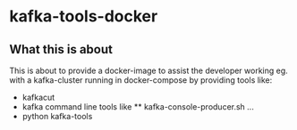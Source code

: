 # kafka-tools-docker
## What this is about

This is about to provide a docker-image to assist the developer working eg. with a kafka-cluster running in docker-compose by providing tools like:

* kafkacut
* kafka command line tools like
** kafka-console-producer.sh ...
* python kafka-tools
